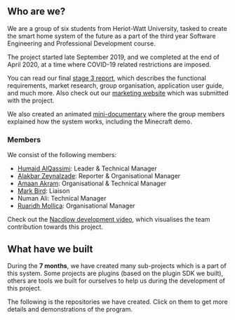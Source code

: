 ## Who are we?

We are a group of six students from Heriot-Watt University, tasked to create
the smart home system of the future as a part of the third year Software
Engineering and Professional Development course.

The project started late September 2019, and we completed at the end of April
2020, at a time where COVID-19 related restrictions are imposed.

You can read our final [stage 3 report](/nacdlow-stage-3-report.pdf), which
describes the functional requirements, market research, group organisation,
application user guide, and much more. Also check out our [marketing website]
which was submitted with the project.

We also created an animated [mini-documentary] where the group members
explained how the system works, including the Minecraft demo.

[mini-documentary]: https://www.youtube.com/watch?v=KMfItuTf2jQ
[marketing website]: https://marketing.nacdlow.com

### Members
We consist of the following members:

- [Humaid AlQassimi](https://humaidq.ae): Leader & Technical Manager
- [Alakbar Zeynalzade](https://alak.bar):
  Reporter & Organisational Manager
- [Amaan Akram](https://www.amaanakram.tech/): Organisational &
  Technical Manager
- [Mark Bird](https://www.linkedin.com/in/mark-bird-/): Liaison
- Numan Ali: Technical Manager
- [Ruaridh Mollica](https://ruaridhmollica.com/):
  Organisational Manager

Check out the [Nacdlow development
video](https://www.youtube.com/watch?v=ucULPQeh7FQ), which visualises the
team contribution towards this project.

## What have we built
During the **7 months**, we have created many sub-projects which is a part of
this system. Some projects are plugins (based on the plugin SDK we built),
others are tools we built for ourselves to help us during the development of
this project.

The following is the repositories we have created. Click on them to get more
details and demonstrations of the program.
